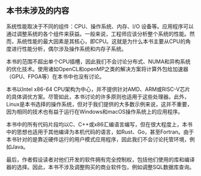 ## 本书未涉及的内容

系统性能取决于不同的组件：CPU、操作系统、内存、I/O 设备等。应用程序可以通过调整系统的各个组件来获益。一般来说，工程师应该分析整个系统的性能。然而，系统性能的最大因素是其核心，即CPU。这就是为什么本书主要从CPU的角度进行性能分析，偶尔涉及操作系统和内存子系统。

本书的范围不超出单个CPU插槽，因此我们不会讨论分布式、NUMA和异构系统的优化技术。使用诸如OpenCL和openMP之类的解决方案将计算外包给加速器（GPU、FPGA等）在本书中也没有讨论。

本书以Intel x86-64 CPU架构为中心，并不提供针对AMD、ARM或RISC-V芯片的具体调优方案。尽管如此，本书讨论的许多原则也适用于这些处理器。此外，Linux是本书选择的操作系统，但对于我们提供的大多数示例来说，这并不重要，因为相同的技术也有益于运行在Windows和macOS操作系统上的应用程序。

本书中的所有代码片段均以C、C++或x86汇编语言编写，但在很大程度上，本书中的思想也适用于其他编译为本机代码的语言，如Rust、Go，甚至Fortran。由于本书针对的是靠近硬件运行的用户模式应用程序，因此我们不会讨论托管环境，例如Java。

最后，作者假设读者对他们开发的软件拥有完全控制权，包括他们使用的库和编译器的选择。因此，本书不涉及调整购买的商业软件包，例如调整SQL数据库查询。

